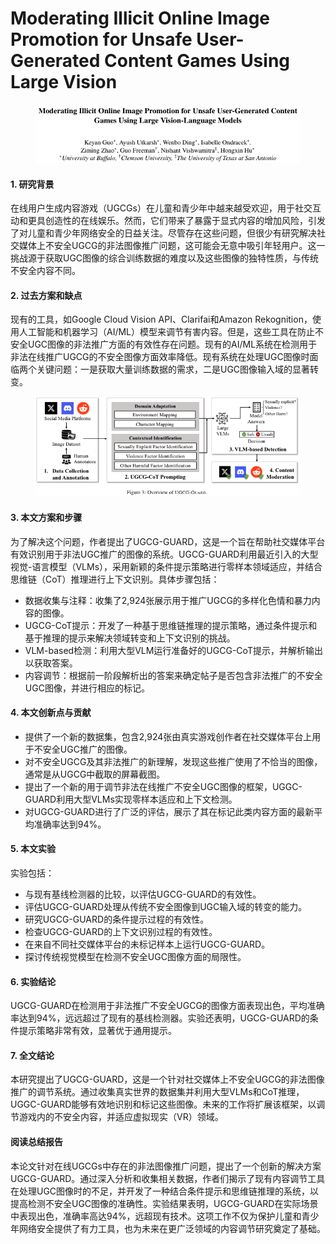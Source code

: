 # Moderating Illicit Online Image Promotion for Unsafe User-Generated Content Games Using Large Vision

<figure><img src="../.gitbook/assets/image (3) (1) (1) (1) (1) (1) (1) (1) (1) (1) (1) (1).png" alt=""><figcaption></figcaption></figure>

#### 1. 研究背景

在线用户生成内容游戏（UGCGs）在儿童和青少年中越来越受欢迎，用于社交互动和更具创造性的在线娱乐。然而，它们带来了暴露于显式内容的增加风险，引发了对儿童和青少年网络安全的日益关注。尽管存在这些问题，但很少有研究解决社交媒体上不安全UGCG的非法图像推广问题，这可能会无意中吸引年轻用户。这一挑战源于获取UGC图像的综合训练数据的难度以及这些图像的独特性质，与传统不安全内容不同。

#### 2. 过去方案和缺点

现有的工具，如Google Cloud Vision API、Clarifai和Amazon Rekognition，使用人工智能和机器学习（AI/ML）模型来调节有害内容。但是，这些工具在防止不安全UGC图像的非法推广方面的有效性存在问题。现有的AI/ML系统在检测用于非法在线推广UGCG的不安全图像方面效率降低。现有系统在处理UGC图像时面临两个关键问题：一是获取大量训练数据的需求，二是UGC图像输入域的显著转变。

<figure><img src="../.gitbook/assets/image (4) (1) (1) (1) (1) (1) (1) (1) (1) (1) (1) (1).png" alt=""><figcaption></figcaption></figure>

#### 3. 本文方案和步骤

为了解决这个问题，作者提出了UGCG-GUARD，这是一个旨在帮助社交媒体平台有效识别用于非法UGC推广的图像的系统。UGCG-GUARD利用最近引入的大型视觉-语言模型（VLMs），采用新颖的条件提示策略进行零样本领域适应，并结合思维链（CoT）推理进行上下文识别。具体步骤包括：

* 数据收集与注释：收集了2,924张展示用于推广UGCG的多样化色情和暴力内容的图像。
* UGCG-CoT提示：开发了一种基于思维链推理的提示策略，通过条件提示和基于推理的提示来解决领域转变和上下文识别的挑战。
* VLM-based检测：利用大型VLM运行准备好的UGCG-CoT提示，并解析输出以获取答案。
* 内容调节：根据前一阶段解析出的答案来确定帖子是否包含非法推广的不安全UGC图像，并进行相应的标记。

#### 4. 本文创新点与贡献

* 提供了一个新的数据集，包含2,924张由真实游戏创作者在社交媒体平台上用于不安全UGC推广的图像。
* 对不安全UGCG及其非法推广的新理解，发现这些推广使用了不恰当的图像，通常是从UGCG中截取的屏幕截图。
* 提出了一个新的用于调节非法在线推广不安全UGC图像的框架，UGGC-GUARD利用大型VLMs实现零样本适应和上下文检测。
* 对UGCG-GUARD进行了广泛的评估，展示了其在标记此类内容方面的最新平均准确率达到94%。

#### 5. 本文实验

实验包括：

* 与现有基线检测器的比较，以评估UGCG-GUARD的有效性。
* 评估UGCG-GUARD处理从传统不安全图像到UGC输入域的转变的能力。
* 研究UGCG-GUARD的条件提示过程的有效性。
* 检查UGCG-GUARD的上下文识别过程的有效性。
* 在来自不同社交媒体平台的未标记样本上运行UGCG-GUARD。
* 探讨传统视觉模型在检测不安全UGC图像方面的局限性。

#### 6. 实验结论

UGCG-GUARD在检测用于非法推广不安全UGCG的图像方面表现出色，平均准确率达到94%，远远超过了现有的基线检测器。实验还表明，UGCG-GUARD的条件提示策略非常有效，显著优于通用提示。

#### 7. 全文结论

本研究提出了UGCG-GUARD，这是一个针对社交媒体上不安全UGCG的非法图像推广的调节系统。通过收集真实世界的数据集并利用大型VLMs和CoT推理，UGGC-GUARD能够有效地识别和标记这些图像。未来的工作将扩展该框架，以调节游戏内的不安全内容，并适应虚拟现实（VR）领域。

#### 阅读总结报告

本论文针对在线UGCGs中存在的非法图像推广问题，提出了一个创新的解决方案UGCG-GUARD。通过深入分析和收集相关数据，作者们揭示了现有内容调节工具在处理UGC图像时的不足，并开发了一种结合条件提示和思维链推理的系统，以提高检测不安全UGC图像的准确性。实验结果表明，UGCG-GUARD在实际场景中表现出色，准确率高达94%，远超现有技术。这项工作不仅为保护儿童和青少年网络安全提供了有力工具，也为未来在更广泛领域的内容调节研究奠定了基础。
